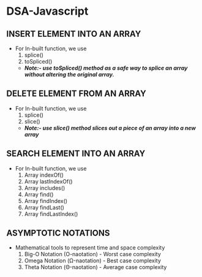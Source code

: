# DSA-Javascript

## INSERT ELEMENT INTO AN ARRAY

- For In-built function, we use
  1. splice()
  2. toSpliced()
  - **_Note:- use toSpliced() method as a safe way to splice an array without altering the original array._**

## DELETE ELEMENT FROM AN ARRAY

- For In-built function, we use
  1. splice()
  2. slice()
  - **_Note:- use slice() method slices out a piece of an array into a new array_**

## SEARCH ELEMENT INTO AN ARRAY

- For In-built function, we use
  1. Array indexOf()
  2. Array lastIndexOf()
  3. Array includes()
  4. Array find()
  5. Array findIndex()
  6. Array findLast()
  7. Array findLastIndex()

## ASYMPTOTIC NOTATIONS

- Mathematical tools to represent time and space complexity
  1. Big-O Notation (O-naotation) - Worst case complexity
  2. Omega Notation (Ω-naotation) - Best case complexity
  3. Theta Notation (Θ-naotation) - Average case complexity
